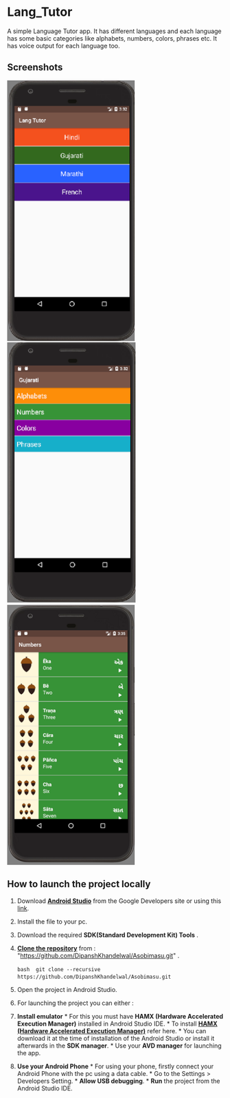 # Lang_Tutor

A simple Language Tutor app. 
It has different languages and each language has some basic categories like alphabets, numbers, colors, phrases etc.
It has voice output for each language too.

## Screenshots
<img src = "screenshots/languagespage.png" height="605">  <img src="screenshots/categorypage.png" height="605">  <img src="screenshots/categorycontent.png" height="605">

## How to launch the project locally 
1. Download **[Android Studio](https://developer.android.com/studio/index.html)** from the Google Developers site or using this [link](https://developer.android.com/studio/index.html). 
2. Install the file to your pc. 
3. Download the required **SDK(Standard Development Kit) Tools** . 
4. **[Clone the repository](https://github.com/DipanshKhandelwal/Asobimasu.git)** from : "https://github.com/DipanshKhandelwal/Asobimasu.git" . 
    
   `bash 
    git clone --recursive https://github.com/DipanshKhandelwal/Asobimasu.git 
    ` 
5. Open the project in Android Studio. 
6. For launching the project you can either : 
  1. **Install emulator** 
    * For this you must have **HAMX (Hardware Accelerated Execution Manager)** installed in Android Studio IDE. 
    * To install **[HAMX (Hardware Accelerated Execution Manager)](https://stackoverflow.com/questions/29136173/emulator-error-x86-emulation-currently-requires-hardware-acceleration)** refer here. 
    * You can download it at the time of installation of the Android Studio or install it afterwards in the **SDK manager**. 
    * Use your **AVD manager** for launching the app. 
  2. **Use your Android Phone** 
    * For using your phone, firstly connect your Android Phone with the pc using a data cable. 
    * Go to the Settings > Developers Setting. 
    * **Allow USB debugging**. 
    * **Run** the project from the Android Studio IDE. 